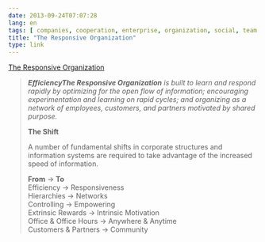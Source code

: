 ```yaml
---
date: 2013-09-24T07:07:28
lang: en
tags: [ companies, cooperation, enterprise, organization, social, team dynamics ]
title: "The Responsive Organization"
type: link
---
```


[The Responsive Organization](http://www.theresponsiveorg.com/manifesto)

> ***EfficiencyThe Responsive Organization** is built to learn and
> respond rapidly by optimizing for the open flow of information;
> encouraging experimentation and learning on rapid cycles; and
> organizing as a network of employees, customers, and partners
> motivated by shared purpose.*
>
> **The Shift**
>
> A number of fundamental shifts in corporate structures and information
> systems are required to take advantage of the increased speed of
> information.
>
> **From** → **To**\
> Efficiency → Responsiveness\
> Hierarchies → Networks\
> Controlling → Empowering\
> Extrinsic Rewards → Intrinsic Motivation\
> Office & Office Hours → Anywhere & Anytime\
> Customers & Partners → Community

